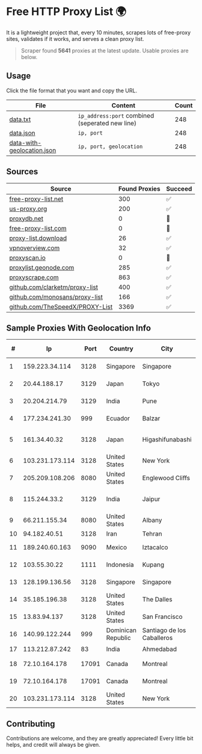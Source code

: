 
# Free HTTP Proxy List 🌍

It is a lightweight project that, every 10 minutes, scrapes lots of free-proxy sites, validates if it works, and serves a clean proxy list.


> Scraper found **5641** proxies at the latest update. Usable proxies are below.

## Usage

Click the file format that you want and copy the URL.


|File|Content|Count|
|----|-------|-----|
|[data.txt](https://raw.githubusercontent.com/themiralay/Proxy-List-World/master/data.txt)|`ip_address:port` combined (seperated new line)|248|
|[data.json](https://raw.githubusercontent.com/themiralay/Proxy-List-World/master/data.json)|`ip, port`|248|
|[data-with-geolocation.json](https://raw.githubusercontent.com/themiralay/Proxy-List-World/master/data-with-geolocation.json)|`ip, port, geolocation`|248|

## Sources

|Source|Found Proxies|Succeed|
|------|-------------|-------|
|[free-proxy-list.net](https://free-proxy-list.net)|300|✅|
|[us-proxy.org](https://www.us-proxy.org)|200|✅|
|[proxydb.net](http://proxydb.net)|0|🚫|
|[free-proxy-list.com](https://free-proxy-list.com/?page=&port=&type%5B%5D=http&type%5B%5D=https&up_time=0&search=Search)|0|🚫|
|[proxy-list.download](https://www.proxy-list.download/HTTP)|26|✅|
|[vpnoverview.com](https://vpnoverview.com/privacy/anonymous-browsing/free-proxy-servers)|32|✅|
|[proxyscan.io](https://www.proxyscan.io)|0|🚫|
|[proxylist.geonode.com](https://proxylist.geonode.com/api/proxy-list?limit=300&page=1&sort_by=lastChecked&sort_type=desc&protocols=http,https)|285|✅|
|[proxyscrape.com](https://api.proxyscrape.com/v2/?request=displayproxies&protocol=http&timeout=10000&country=all&ssl=all&anonymity=all)|863|✅|
|[github.com/clarketm/proxy-list](https://raw.githubusercontent.com/clarketm/proxy-list/master/proxy-list-raw.txt)|400|✅|
|[github.com/monosans/proxy-list](https://raw.githubusercontent.com/monosans/proxy-list/main/proxies/http.txt)|166|✅|
|[github.com/TheSpeedX/PROXY-List](https://raw.githubusercontent.com/TheSpeedX/PROXY-List/master/http.txt)|3369|✅|


## Sample Proxies With Geolocation Info

|#|Ip|Port|Country|City|Internet Service Provider|
|-|--|----|-------|----|-------------------------|
|1|159.223.34.114|3128|Singapore|Singapore|DigitalOcean, LLC|
|2|20.44.188.17|3129|Japan|Tokyo|Microsoft Corporation|
|3|20.204.214.79|3129|India|Pune|Microsoft Corporation|
|4|177.234.241.30|999|Ecuador|Balzar|Vasquez Burgos Livington|
|5|161.34.40.32|3128|Japan|Higashifunabashi|NTT PC Communications, Inc.|
|6|103.231.173.114|3128|United States|New York|Netsec Limited|
|7|205.209.108.206|8080|United States|Englewood Cliffs|Interserver, Inc|
|8|115.244.33.2|3129|India|Jaipur|Reliance Jio Infocomm Limited|
|9|66.211.155.34|8080|United States|Albany|FirstLight Fiber|
|10|94.182.40.51|3128|Iran|Tehran|Aria Shatel PJSC|
|11|189.240.60.163|9090|Mexico|Iztacalco|Uninet S.A. de C.V.|
|12|103.55.30.22|1111|Indonesia|Kupang|PT Jaringan Optic Nusantara|
|13|128.199.136.56|3128|Singapore|Singapore|DigitalOcean, LLC|
|14|35.185.196.38|3128|United States|The Dalles|Google LLC|
|15|13.83.94.137|3128|United States|San Francisco|Microsoft Corporation|
|16|140.99.122.244|999|Dominican Republic|Santiago de los Caballeros|EpicUp Holdings Inc|
|17|113.212.87.242|83|India|Ahmedabad|INPLs|
|18|72.10.164.178|17091|Canada|Montreal|GloboTech Communications|
|19|72.10.164.178|17091|Canada|Montreal|GloboTech Communications|
|20|103.231.173.114|3128|United States|New York|Netsec Limited|



## Contributing

Contributions are welcome, and they are greatly appreciated! Every
little bit helps, and credit will always be given.

